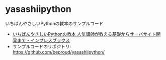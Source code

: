 # yasashiipython
いちばんやさしいPythonの教本のサンプルコード

* [いちばんやさしいPythonの教本 人気講師が教える基礎からサーバサイド開発まで - インプレスブックス](http://book.impress.co.jp/books/1116101151 "いちばんやさしいPythonの教本 人気講師が教える基礎からサーバサイド開発まで - インプレスブックス")
* サンプルコードのリポジトリ: https://github.com/beproud/yasashiipython/
